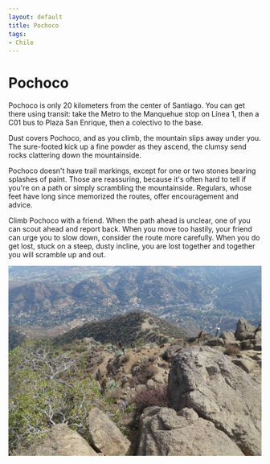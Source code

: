 ```yaml
---
layout: default
title: Pochoco
tags:
- Chile
---
```

Pochoco
================================

Pochoco is only 20 kilometers from the center of Santiago. You can get there using transit: take the Metro to the Manquehue stop on Línea 1, then a C01 bus to Plaza San Enrique, then a colectivo to the base.

Dust covers Pochoco, and as you climb, the mountain slips away under you. The sure-footed kick up a fine powder as they ascend, the clumsy send rocks clattering down the mountainside.

Pochoco doesn't have trail markings, except for one or two stones bearing splashes of paint. Those are reassuring, because it's often hard to tell if you're on a path or simply scrambling the mountainside. Regulars, whose feet have long since memorized the routes, offer encouragement and advice.

Climb Pochoco with a friend. When the path ahead is unclear, one of you can scout ahead and report back. When you move too hastily, your friend can urge you to slow down, consider the route more carefully. When you do get lost, stuck on a steep, dusty incline, you are lost together and together you will scramble up and out.

<div class="image-container">
  <img src='/assets/images/pochoco.jpg' width="800px">
</div>